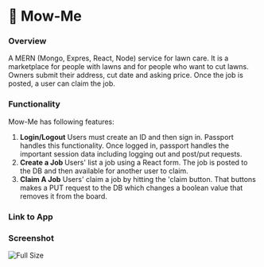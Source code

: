# :house_with_garden: Mow-Me

### Overview

A MERN (Mongo, Expres, React, Node) service for lawn care.  It is a marketplace for people with lawns and for people who want to cut lawns.  Owners submit their address, cut date and asking price.  Once the job is posted, a user can claim the job.

### Functionality
Mow-Me has following features:
  1. <strong>Login/Logout</strong> Users must create an ID and then sign in.  Passport handles this               functionality.  Once logged in, passport handles the important session data including logging out and           post/put requests.
  2. <strong>Create a Job </strong> Users' list a job using a React form.  The job is posted to the DB and then available for another user to claim.  
  3. <strong>Claim A Job</strong> Users' claim a job by hitting the 'claim button.  That buttons makes a PUT request to the DB which changes a boolean value that removes it from the board.

### Link to App
<!-- * <strong>[Burger! Burger! Burger!](https://ancient-reef-11912.herokuapp.com/)</strong> -->

### Screenshot
![Full Size](src/images/main1.png)
